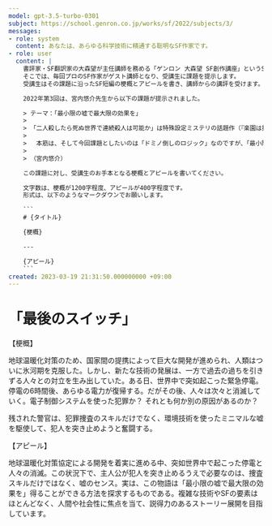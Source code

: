 ```yaml
---
model: gpt-3.5-turbo-0301
subject: https://school.genron.co.jp/works/sf/2022/subjects/3/
messages:
- role: system
  content: あなたは、あらゆる科学技術に精通する聡明なSF作家です。
- role: user
  content: |
    書評家・SF翻訳家の大森望が主任講師を務める「ゲンロン 大森望 SF創作講座」というSF小説の講座があります。
    そこでは、毎回プロのSF作家がゲスト講師となり、受講生に課題を提示します。
    受講生はその課題に沿ったSF短編の梗概とアピールを書き、講師からの講評を受けます。

    2022年第3回は、宮内悠介先生から以下の課題が提示されました。

    > テーマ：「最小限の嘘で最大限の効果を」
    >
    > 「二人殺したら死ぬ世界で連続殺人は可能か」は特殊設定ミステリの話題作（『楽園は探偵の不在なり』）。これを「二人を殺したら死ぬ世界だとしたら、ああなってこうなって世界が滅ぶ」にするとＳＦになりそうですよね。「もしファンタジー世界にじゃがいもがあったら」を突きつめてもよさそう。一つの設定、一つの仮定、一つの嘘からはじまり、ドミノ倒し的に影響が膨れ上がる話を考えてみてほしいのです。
    >  
    > 　本筋は、そして今回課題としたいのは「ドミノ倒しのロジック」なのですが、「最小限の嘘」がおもしろいとたぶん採用率が上がります。それはつまり「帯が強くなる」ってことなんです。
    >  
    > （宮内悠介）

    この課題に対し、受講生のお手本となる梗概とアピールを書いてください。

    文字数は、梗概が1200字程度、アピールが400字程度です。
    形式は、以下のようなマークダウンでお願いします。

    ```
    # {タイトル}

    {梗概}

    ---

    {アピール}
    ```
created: 2023-03-19 21:31:50.000000000 +09:00
---
```

# 「最後のスイッチ」

【梗概】

地球温暖化対策のため、国家間の提携によって巨大な開発が進められ、人類はついに氷河期を克服した。しかし、新たな技術の発展は、一方で過去の過ちを引きずる人々との対立を生み出していた。ある日、世界中で突如起こった緊急停電。停電の6時間後、あらゆる電力が復帰する。だがその後、人々は次々と消滅していく。電子制御システムを使った犯罪か？ それとも何か別の原因があるのか？

残された警官は、犯罪捜査のスキルだけでなく、環境技術を使ったミニマルな嘘を駆使して、犯人を突き止めようと奮闘する。

【アピール】

地球温暖化対策協定による開発を着実に進める中、突如世界中で起こった停電と人々の消滅。この状況下で、主人公が犯人を突き止めるうえで必要なのは、捜査スキルだけではなく、嘘のセンス。実は、この物語は「最小限の嘘で最大限の効果を」得ることができる方法を探求するものである。複雑な技術やSFの要素はほとんどなく、人間や社会性に焦点を当て、説得力のあるストーリー展開を目指しています。
